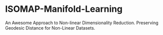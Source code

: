 # ISOMAP-Manifold-Learning
An Awesome Approach to Non-linear Dimensionality Reduction. Preserving Geodesic Distance for Non-Linear Datasets.
